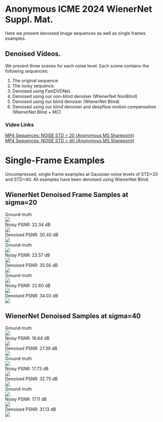 # Anonymous ICME 2024 WienerNet Suppl. Mat.
Here we present denoised image sequences as well as single frames examples.

## Denoised Videos.
We present three scenes for each noise level. Each scene contains the following sequences:
1. The original sequence.
2. The noisy sequence.
3. Denoised using FastDVDNet.
4. Denoised using our non-blind denoiser (WienerNet NonBlind)
5. Denoised using our blind denoiser (WienerNet Blind)
6. Denoised using our blind denoiser and deepflow motion compensation (WienerNet Blind + MC) 

### Video Links
[MP4 Sequences: NOISE STD = 20 (Anonymous MS Sharepoint)](https://1drv.ms/f/s!AhKO8wUz4hy9iBGgcWsWB9JllTYs?e=USQnCp)\
[MP4 Sequences: NOISE STD = 40 (Anonymous MS Sharepoint)](https://1drv.ms/f/s!AhKO8wUz4hy9iBUXaBORpTL4K_FI?e=jGXHfm)

# Single-Frame Examples
Uncompressed, single frame examples at Gaussian noise levels of STD=20 and STD=40. All examples have been denoised using WienerNet Blind.
## WienerNet Denoised Frame Samples at sigma=20
Ground-truth\
![](samples_sig20/GT_00000010.png)\
Noisy PSNR: 22.34 dB\
![](samples_sig20/NOISY_00000010.png)\
Denoised PSNR: 30.40 dB\
![](samples_sig20/00000010_denoise.png)\
Ground-truth\
![](samples_sig20/GT_00000010ham.png)\
Noisy PSNR: 23.57 dB\
![](samples_sig20/NOISY_00000010ham.png)\
Denoised PSNR: 35.56 dB\
![](samples_sig20/00000010_denoiseham.png)\
Ground-truth\
![](samples_sig20/GT_00000010mar.png)\
Noisy PSNR: 22.60 dB\
![](samples_sig20/NOISY_00000010mar.png)\
Denoised PSNR: 34.03 dB\
![](samples_sig20/00000010_denoisemar.png)


## WienerNet Denoised Samples at sigma=40
Ground-truth\
![](samples_sig40/GT_00000010.png)\
Noisy PSNR: 16.64 dB\
![](samples_sig40/NOISY_00000010.png)\
Denoised PSNR: 27.39 dB\
![](samples_sig40/00000010_denoise.png)\
Ground-truth\
![](samples_sig40/GT_00000010ham.png)\
Noisy PSNR: 17.73 dB\
![](samples_sig40/NOISY_00000010ham.png)\
Denoised PSNR: 32.75 dB\
![](samples_sig40/00000010_denoiseham.png)\
Ground-truth\
![](samples_sig40/GT_00000010mar.png)\
Noisy PSNR: 17.11 dB\
![](samples_sig40/NOISY_00000010mar.png)\
Denoised PSNR: 31.13 dB\
![](samples_sig40/00000010_denoisemar.png)

